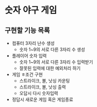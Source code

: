 # 숫자 야구 게임

## 구현할 기능 목록
* 컴퓨터 3자리 난수 생성
    - 숫자 1~9의 서로 다른 3자리 수 생성
* 플레이어 숫자 입력
    - 숫자 1~9의 서로 다른 3자리 수 입력받기
    - 잘못된 입력에 대한 예외처리 하기
* 게임 ㅎ조건 구현
    - 스트라이크, 볼, 낫싱 카운팅
    - 스트라이크, 볼, 낫싱 출력
    - 오답시 다시 숫자입력
 * 정답시 새로운 게임 혹은 게임종료
    
